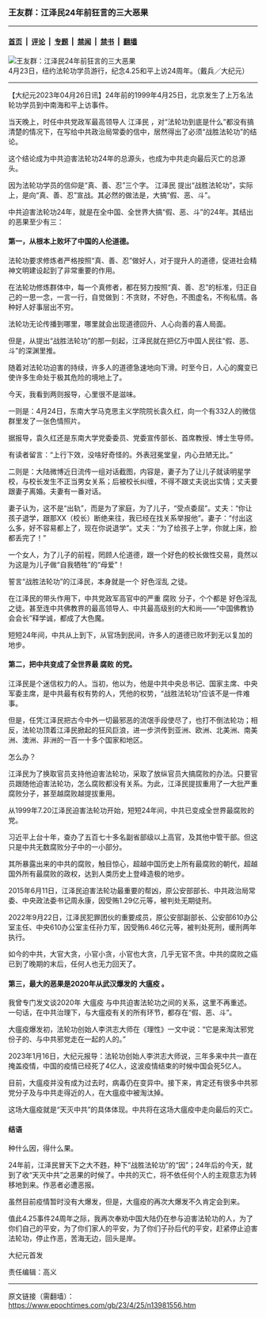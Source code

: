 ### 王友群：江泽民24年前狂言的三大恶果

---

#### [首页](../../../..?n13981556) &nbsp;|&nbsp; [评论](../../../../../epoch-comment?n13981556) &nbsp;|&nbsp; [专题](../../../../../epoch-special?n13981556) &nbsp;|&nbsp; [禁闻](../../../../../epoch-news?n13981556) &nbsp;|&nbsp; [禁书](../../../../../books?n13981556) &nbsp;|&nbsp; [翻墙](https://github.com/gfw-breaker/nogfw/blob/master/README.md?n13981556)


<div><img alt="王友群：江泽民24年前狂言的三大恶果" class="attachment-djy_600_400 size-djy_600_400 wp-post-image" src="https://i.epochtimes.com/assets/uploads/2023/04/id13981557-2304231630091973-1-600x400.jpg"/>
<div class="caption">
 4月23日，纽约法轮功学员游行，纪念4.25和平上访24周年。（戴兵／大纪元）
</div></div><hr/><div class="post_content" id="artbody" itemprop="articleBody">
 <!-- article content begin -->
 <p>
  【大纪元2023年04月26日讯】24年前的1999年4月25日，北京发生了上万名法轮功学员到中南海和平上访事件。
 </p>
 <p style="font-weight: 400;">
  当天晚上，时任中共党政军最高领导人
  <ok href="https://www.epochtimes.com/gb/tag/%E6%B1%9F%E6%B3%BD%E6%B0%91.html">
   江泽民
  </ok>
  ，对“法轮功到底是什么”都没有搞清楚的情况下，在写给中共政治局常委的信中，居然得出了必须“战胜法轮功”的结论。
 </p>
 <p style="font-weight: 400;">
  这个结论成为中共迫害法轮功24年的总源头，也成为中共走向最后灭亡的总源头。
 </p>
 <p style="font-weight: 400;">
  因为法轮功学员的信仰是“真、善、忍”三个字。
  <ok href="https://www.epochtimes.com/gb/tag/%E6%B1%9F%E6%B3%BD%E6%B0%91.html">
   江泽民
  </ok>
  提出“战胜法轮功”，实际上，是向“真、善、忍”宣战。其必然的做法是，大搞“假、恶、斗”。
 </p>
 <p style="font-weight: 400;">
  中共迫害法轮功24年，就是在全中国、全世界大搞“假、恶、斗”的24年。其结出的恶果至少有三：
 </p>
 <h4 style="font-weight: 400;">
  <strong>
   第一，从根本上败坏了中国的人伦道德。
  </strong>
 </h4>
 <p style="font-weight: 400;">
  法轮功要求修炼者严格按照“真、善、忍”做好人，对于提升人的道德，促进社会精神文明建设起到了非常重要的作用。
 </p>
 <p style="font-weight: 400;">
  在法轮功修炼群体中，每一个真修者，都在努力按照“真、善、忍”的标准，归正自己的一思一念，一言一行，自觉做到：不贪财，不好色，不图虚名，不徇私情。各种好人好事层出不穷。
 </p>
 <p style="font-weight: 400;">
  法轮功无论传播到哪里，哪里就会出现道德回升、人心向善的喜人局面。
 </p>
 <p style="font-weight: 400;">
  但是，从提出“战胜法轮功”的那一刻起，江泽民就在把亿万中国人民往“假、恶、斗”的深渊里推。
 </p>
 <p style="font-weight: 400;">
  随着对法轮功迫害的持续，许多人的道德急速地向下滑。时至今日，人心的魔变已使许多生命处于极其危险的境地上了。
 </p>
 <p style="font-weight: 400;">
  今天，我看到两则报导，心里很不是滋味。
 </p>
 <p style="font-weight: 400;">
  一则是：4月24日，东南大学马克思主义学院院长袁久红，向一个有332人的微信群里发了一张色情照片。
 </p>
 <p style="font-weight: 400;">
  据报导，袁久红还是东南大学党委委员、党委宣传部长、首席教授、博士生导师。
 </p>
 <p style="font-weight: 400;">
  有读者留言：“上行下效，没啥好奇怪的。外表冠冕堂皇，内心丑陋无比。”
 </p>
 <p style="font-weight: 400;">
  二则是：大陆微博近日流传一组对话截图，内容是，妻子为了让儿子就读明星学校，与校长发生不正当男女关系；后被校长纠缠，不得不跟丈夫说出实情；丈夫要跟妻子离婚。夫妻有一番对话。
 </p>
 <p style="font-weight: 400;">
  妻子认为，这不是“出轨”，而是为了家庭，为了儿子，“受点委屈”。丈夫：“你让孩子退学，跟那XX（校长）断绝来往，我已经在找关系举报他”。妻子：“付出这么多，好不容易都上了，现在你说退学”。丈夫：“为了给孩子上学，你就上床，脸都丢完了！”
 </p>
 <p style="font-weight: 400;">
  一个女人，为了儿子的前程，罔顾人伦道德，跟一个好色的校长做性交易，竟然以为这是为儿子做“自我牺牲”的“母爱”！
 </p>
 <p style="font-weight: 400;">
  誓言“战胜法轮功”的江泽民，本身就是一个
  <ok href="https://www.epochtimes.com/gb/tag/%E5%A5%BD%E8%89%B2%E6%B7%AB%E4%B9%B1.html">
   好色淫乱
  </ok>
  之徒。
 </p>
 <p style="font-weight: 400;">
  在江泽民的带头作用下，中共党政军高官中的严重
  <ok href="https://www.epochtimes.com/gb/tag/%E8%85%90%E8%B4%A5.html">
   腐败
  </ok>
  分子，个个都是
  <ok href="https://www.epochtimes.com/gb/tag/%E5%A5%BD%E8%89%B2%E6%B7%AB%E4%B9%B1.html">
   好色淫乱
  </ok>
  之徒。甚至连中共佛教界的最高领导人、中共最高级别的大和尚——“中国佛教协会会长”释学诚，都成了大色魔。
 </p>
 <p style="font-weight: 400;">
  短短24年间，中共从上到下，从官场到民间，许多人的道德已败坏到无以复加的地步。
 </p>
 <h4 style="font-weight: 400;">
  <strong>
   第二，把中共变成了全世界最
   <ok href="https://www.epochtimes.com/gb/tag/%E8%85%90%E8%B4%A5.html">
    腐败
   </ok>
   的党。
  </strong>
 </h4>
 <p style="font-weight: 400;">
  江泽民是个迷信权力的人。当初，他以为，他是中共中央总书记、国家主席、中央军委主席，是中共最有权有势的人，凭他的权势，“战胜法轮功”应该不是一件难事。
 </p>
 <p style="font-weight: 400;">
  但是，任凭江泽民把古今中外一切最邪恶的流氓手段使尽了，也打不倒法轮功；相反，法轮功顶着江泽民掀起的狂风巨浪，进一步洪传到亚洲、欧洲、北美洲、南美洲、澳洲、非洲的一百一十多个国家和地区。
 </p>
 <p style="font-weight: 400;">
  怎么办？
 </p>
 <p style="font-weight: 400;">
  江泽民为了换取官员支持他迫害法轮功，采取了放纵官员大搞腐败的办法。只要官员跟随他迫害法轮功，怎么腐败都没有关系。为此，江泽民提拔重用了一大批严重腐败分子，甚至越腐败越提拔重用。
 </p>
 <p style="font-weight: 400;">
  从1999年7.20江泽民迫害法轮功开始，短短24年间，中共已变成全世界最腐败的党。
 </p>
 <p style="font-weight: 400;">
  习近平上台十年，查办了五百七十多名副省部级以上高官，及其他中管干部。但这只是中共无数腐败分子中的一小部分。
 </p>
 <p style="font-weight: 400;">
  其所暴露出来的中共的腐败，触目惊心，超越中国历史上所有最腐败的朝代，超越国外所有最腐败的政权，达到人类历史上登峰造极的地步。
 </p>
 <p style="font-weight: 400;">
  2015年6月11日，江泽民迫害法轮功最重要的帮凶，原公安部部长、中共政治局常委、中央政法委书记周永康，因受贿1.29亿元等，被判处无期徒刑。
 </p>
 <p style="font-weight: 400;">
  2022年9月22日，江泽民犯罪团伙的重要成员，原公安部副部长、公安部610办公室主任、中央610办公室主任孙力军，因受贿6.46亿元等，被判处死刑，缓刑两年执行。
 </p>
 <p style="font-weight: 400;">
  如今的中共，大官大贪，小官小贪，小官也大贪，几乎无官不贪。中共的腐败之癌已到了晚期的末后，任何人也无力回天了。
 </p>
 <h4 style="font-weight: 400;">
  <strong>
   第三，最大的恶果是2020年从武汉爆发的
   <ok href="https://www.epochtimes.com/gb/tag/%E5%A4%A7%E7%98%9F%E7%96%AB.html">
    大瘟疫
   </ok>
   。
  </strong>
 </h4>
 <p style="font-weight: 400;">
  我曾专门发文谈2020年
  <ok href="https://www.epochtimes.com/gb/tag/%E5%A4%A7%E7%98%9F%E7%96%AB.html">
   大瘟疫
  </ok>
  与中共迫害法轮功之间的关系，这里不再重述。一句话，在中共治理下，与大瘟疫有关的所有环节，都存在“假、恶、斗”。
 </p>
 <p style="font-weight: 400;">
  大瘟疫爆发初，法轮功创始人李洪志大师在《理性》一文中说：“它是来淘汰邪党份子的、与中共邪党走在一起的人的。”
 </p>
 <p style="font-weight: 400;">
  2023年1月16日，大纪元报导：法轮功创始人李洪志大师说，三年多来中共一直在掩盖疫情，中国的疫情已经死了4亿人，这波疫情结束的时候中国会死5亿人。
 </p>
 <p style="font-weight: 400;">
  目前，大瘟疫并没有成为过去时，病毒仍在变异中。接下来，肯定还有很多中共邪党分子及与中共走得近的人，在大瘟疫中被淘汰掉。
 </p>
 <p style="font-weight: 400;">
  这场大瘟疫就是“天灭中共”的具体体现。中共将在这场大瘟疫中走向最后的灭亡。
 </p>
 <h4 style="font-weight: 400;">
  <strong>
   结语
  </strong>
 </h4>
 <p style="font-weight: 400;">
  种什么因，得什么果。
 </p>
 <p style="font-weight: 400;">
  24年前，江泽民冒天下之大不韪，种下“战胜法轮功”的“因”；24年后的今天，就到了收“天灭中共”之恶果的时候了。中共的灭亡，将不依任何个人的主观意志为转移地到来。作恶者必遭恶报。
 </p>
 <p style="font-weight: 400;">
  虽然目前疫情暂时没有大爆发，但是，大瘟疫的再次大爆发不久肯定会到来。
 </p>
 <p style="font-weight: 400;">
  值此4.25事件24周年之际，我再次奉劝中国大陆仍在参与迫害法轮功的人，为了你们自己的平安，为了你们家人的平安，为了你们子孙后代的平安，赶紧停止迫害法轮功，停止作恶，苦海无边，回头是岸。
 </p>
 <p style="font-weight: 400;">
  大纪元首发
 </p>
 <p style="font-weight: 400;">
  责任编辑：高义
 </p>
 <!-- article content end -->
 <div id="below_article_ad">
 </div>
</div>


---

原文链接（需翻墙）：https://www.epochtimes.com/gb/23/4/25/n13981556.htm